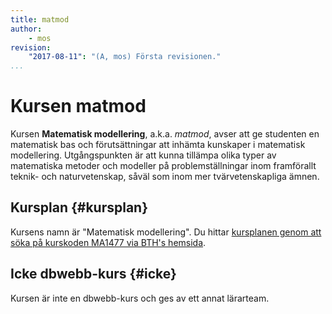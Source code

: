 ```yaml
---
title: matmod
author:
    - mos
revision:
    "2017-08-11": "(A, mos) Första revisionen."
...
```

Kursen matmod
==================================

Kursen **Matematisk modellering**, a.k.a. *matmod*, avser att ge studenten en matematisk bas och förutsättningar att inhämta kunskaper i matematisk modellering. Utgångspunkten är att kunna tillämpa olika typer av matematiska metoder och modeller på problemställningar inom framförallt teknik- och naturvetenskap, såväl som inom mer tvärvetenskapliga ämnen.


<!--more-->




Kursplan {#kursplan}
-----------------------------------------------------

Kursens namn är "Matematisk modellering". Du hittar [kursplanen genom att söka på kurskoden MA1477 via BTH's hemsida](http://edu.bth.se/utbildning/utb_kursplaner.asp?KKurskod=MA1477).



Icke dbwebb-kurs {#icke}
-----------------------------------------------------

Kursen är inte en dbwebb-kurs och ges av ett annat lärarteam.
